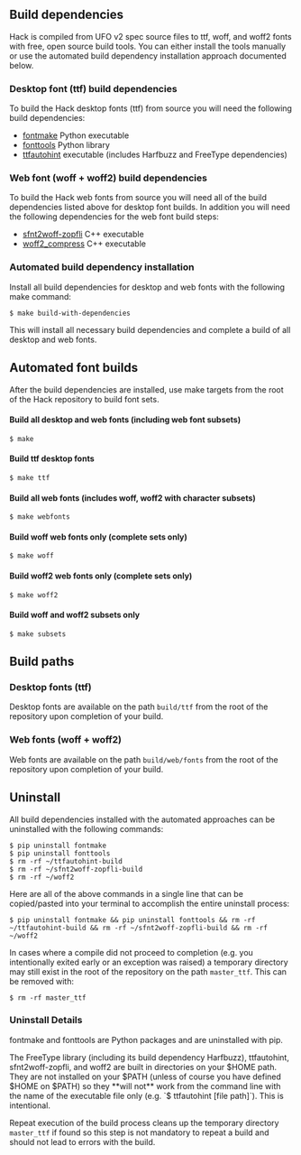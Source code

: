 ## Build dependencies

Hack is compiled from UFO v2 spec source files to ttf, woff, and woff2 fonts with free, open source build tools.  You can either install the tools manually or use the automated build dependency installation approach documented below.

### Desktop font (ttf) build dependencies

To build the Hack desktop fonts (ttf) from source you will need the following build dependencies:

- [fontmake](https://github.com/fonttools/fonttools) Python executable
- [fonttools](https://github.com/googlei18n/fontmake) Python library
- [ttfautohint](https://www.freetype.org/ttfautohint/) executable (includes Harfbuzz and FreeType dependencies)

### Web font (woff + woff2) build dependencies

To build the Hack web fonts from source you will need all of the build dependencies listed above for desktop font builds.  In addition you will need the following dependencies for the web font build steps:

- [sfnt2woff-zopfli](https://github.com/bramstein/sfnt2woff-zopfli) C++ executable
- [woff2_compress](https://github.com/source-foundry/woff2) C++ executable


### Automated build dependency installation

Install all build dependencies for desktop and web fonts with the following make command:

```
$ make build-with-dependencies
```

This will install all necessary build dependencies and complete a build of all desktop and web fonts.


## Automated font builds

After the build dependencies are installed, use make targets from the root of the Hack repository to build font sets.


#### Build all desktop and web fonts (including web font subsets)

```
$ make
```

#### Build ttf desktop fonts

```
$ make ttf
```

#### Build all web fonts (includes woff, woff2 with character subsets)

```
$ make webfonts
```

#### Build woff web fonts only (complete sets only)

```
$ make woff
```

#### Build woff2 web fonts only (complete sets only)

```
$ make woff2
```


#### Build woff and woff2 subsets only

```
$ make subsets
```

## Build paths

### Desktop fonts (ttf)

Desktop fonts are available on the path `build/ttf` from the root of the repository upon completion of your build.


### Web fonts (woff + woff2)

Web fonts are available on the path `build/web/fonts` from the root of the repository upon completion of your build.


## Uninstall

All build dependencies installed with the automated approaches can be uninstalled with the following commands:

```
$ pip uninstall fontmake
$ pip uninstall fonttools
$ rm -rf ~/ttfautohint-build
$ rm -rf ~/sfnt2woff-zopfli-build
$ rm -rf ~/woff2
```

Here are all of the above commands in a single line that can be copied/pasted into your terminal to accomplish the entire uninstall process:

```
$ pip uninstall fontmake && pip uninstall fonttools && rm -rf ~/ttfautohint-build && rm -rf ~/sfnt2woff-zopfli-build && rm -rf ~/woff2
```

In cases where a compile did not proceed to completion (e.g. you intentionally exited early or an exception was raised) a temporary directory may still exist in the root of the repository on the path `master_ttf`.  This can be removed with:

```
$ rm -rf master_ttf
```

### Uninstall Details

fontmake and fonttools are Python packages and are uninstalled with pip.

The FreeType library (including its build dependency Harfbuzz), ttfautohint, sfnt2woff-zopfli, and woff2 are built in directories on your $HOME path.  They are not installed on your $PATH (unless of course you have defined $HOME on $PATH) so they **will not** work from the command line with the name of the executable file only (e.g. `$ ttfautohint [file path]`).  This is intentional.

Repeat execution of the build process cleans up the temporary directory `master_ttf` if found so this step is not mandatory to repeat a build and should not lead to errors with the build.
